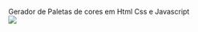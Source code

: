 Gerador de Paletas de cores em Html Css e Javascript
<br>
<img src="https://raw.githubusercontent.com/Vistorill/ColorsPallet/main/Captura%20de%20Tela%202023-09-19%20a%CC%80s%2022.26.14.png"/>
